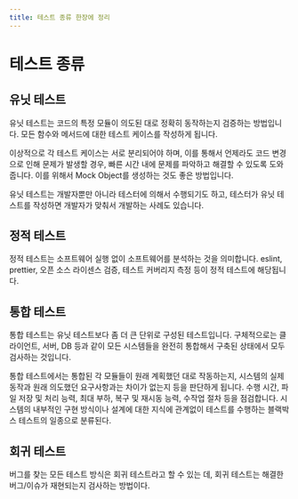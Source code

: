 ```yaml
---
title: 테스트 종류 한장에 정리
---
```


# 테스트 종류
## 유닛 테스트
유닛 테스트는 코드의 특정 모듈이 의도된 대로 정확히 동작하는지 검증하는 방법입니다. 모든 함수와 메서드에 대한 테스트 케이스를 작성하게 됩니다.

이상적으로 각 테스트 케이스는 서로 분리되어야 하며, 이를 통해서 언제라도 코드 변경으로 인해 문제가 발생할 경우, 빠른 시간 내에 문제를 파악하고 해결할 수 있도록 도와줍니다. 이를 위해서 Mock Object를 생성하는 것도 좋은 방법입니다.

유닛 테스트는 개발자뿐만 아니라 테스터에 의해서 수행되기도 하고, 테스터가 유닛 테스트를 작성하면 개발자가 맞춰서 개발하는 사례도 있습니다.

## 정적 테스트
정적 테스트는 소프트웨어 실행 없이 소프트웨어를 분석하는 것을 의미합니다. eslint, prettier, 오픈 소스 라이센스 검증, 테스트 커버리지 측정 등이 정적 테스트에 해당됩니다.

## 통합 테스트
통합 테스트는 유닛 테스트보다 좀 더 큰 단위로 구성된 테스트입니다. 구체적으로는 클라이언트, 서버, DB 등과 같이 모든 시스템들을 완전히 통합해서 구축된 상태에서 모두 검사하는 것입니다.

통합 테스트에서는 통합된 각 모듈들이 원래 계획했던 대로 작동하는지, 시스템의 실제 동작과 원래 의도했던 요구사항과는 차이가 없는지 등을 판단하게 됩니다. 수행 시간, 파일 저장 및 처리 능력, 최대 부하, 복구 및 재시동 능력, 수작업 절차 등을 점검합니다. 시스템의 내부적인 구현 방식이나 설계에 대한 지식에 관계없이 테스트를 수행하는 블랙박스 테스트의 일종으로 분류된다.

## 회귀 테스트
버그를 찾는 모든 테스트 방식은 회귀 테스트라고 할 수 있는 데, 회귀 테스트는 해결한 버그/이슈가 재현되는지 검사하는 방법이다. 